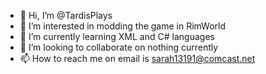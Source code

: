 - 👋 Hi, I’m @TardisPlays
- 👀 I’m interested in modding the game in RimWorld
- 🌱 I’m currently learning XML and C# languages
- 💞️ I’m looking to collaborate on nothing currently
- 📫 How to reach me on email is sarah13191@comcast.net

<!---
TardisPlays/TardisPlays is a ✨ special ✨ repository because its `README.md` (this file) appears on your GitHub profile.
You can click the Preview link to take a look at your changes.
--->

